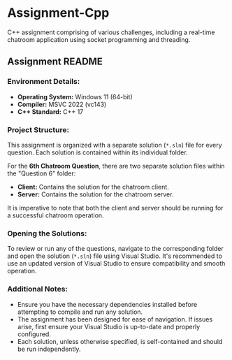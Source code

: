 # Assignment-Cpp
C++ assignment comprising of various challenges, including a real-time chatroom application using socket programming and threading.



## Assignment README

### Environment Details:
- **Operating System:** Windows 11 (64-bit)
- **Compiler:** MSVC 2022 (vc143)
- **C++ Standard:** C++ 17

### Project Structure:
This assignment is organized with a separate solution (`*.sln`) file for every question. Each solution is contained within its individual folder.

For the **6th Chatroom Question**, there are two separate solution files within the "Question 6" folder:
- **Client:** Contains the solution for the chatroom client.
- **Server:** Contains the solution for the chatroom server.

It is imperative to note that both the client and server should be running for a successful chatroom operation.

### Opening the Solutions:
To review or run any of the questions, navigate to the corresponding folder and open the solution (`*.sln`) file using Visual Studio. It's recommended to use an updated version of Visual Studio to ensure compatibility and smooth operation.

### Additional Notes:
- Ensure you have the necessary dependencies installed before attempting to compile and run any solution.
- The assignment has been designed for ease of navigation. If issues arise, first ensure your Visual Studio is up-to-date and properly configured.
- Each solution, unless otherwise specified, is self-contained and should be run independently.


